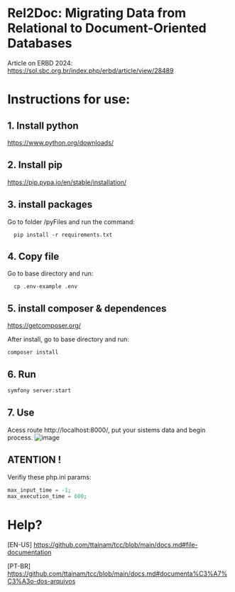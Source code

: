 # Rel2Doc:  Migrating Data from Relational to Document-Oriented Databases

Article on ERBD 2024: https://sol.sbc.org.br/index.php/erbd/article/view/28489

# Instructions for use:

## 1. Install python
https://www.python.org/downloads/

## 2. Install pip
https://pip.pypa.io/en/stable/installation/

## 3. install packages
Go to folder /pyFiles and run the command:

```pycon
  pip install -r requirements.txt
```

## 4. Copy file
Go to base directory and run:
```
  cp .env-example .env
```

## 5. install composer & dependences
https://getcomposer.org/

After install, go to base directory and run:
```
composer install
```
## 6. Run
```php
symfony server:start
```
## 7. Use
Acess route http://localhost:8000/, put your sistems data and begin process.
![image](https://github.com/ttainam/migration_demo/assets/20916133/b865873b-a5b4-44fb-b0dc-5a6abce5a56f)


## ATENTION !
Verifiy these php.ini params:

```php
max_input_time = -1;
max_execution_time = 600;
```

# Help?
[EN-US] https://github.com/ttainam/tcc/blob/main/docs.md#file-documentation


[PT-BR] https://github.com/ttainam/tcc/blob/main/docs.md#documenta%C3%A7%C3%A3o-dos-arquivos
